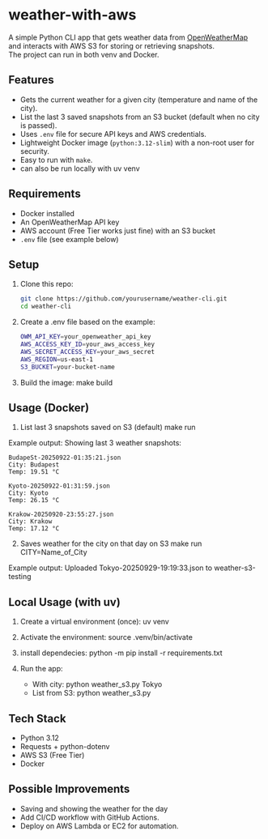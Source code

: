 # weather-with-aws

A simple Python CLI app that gets weather data from [OpenWeatherMap](https://openweathermap.org/api)  
and interacts with AWS S3 for storing or retrieving snapshots.  
The project can run in both venv and Docker.

## Features
- Gets the current weather for a given city (temperature and name of the city).
- List the last 3 saved snapshots from an S3 bucket (default when no city is passed).
- Uses `.env` file for secure API keys and AWS credentials.
- Lightweight Docker image (`python:3.12-slim`) with a non-root user for security.
- Easy to run with `make`.
- can also be run locally with uv venv

## Requirements
- Docker installed
- An OpenWeatherMap API key
- AWS account (Free Tier works just fine) with an S3 bucket
- `.env` file (see example below)

## Setup

1. Clone this repo:
   ```bash
   git clone https://github.com/yourusername/weather-cli.git
   cd weather-cli

2. Create a .env file based on the example:
    ```bash
    OWM_API_KEY=your_openweather_api_key
    AWS_ACCESS_KEY_ID=your_aws_access_key
    AWS_SECRET_ACCESS_KEY=your_aws_secret
    AWS_REGION=us-east-1
    S3_BUCKET=your-bucket-name

3. Build the image:
    make build

## Usage (Docker)
1. List last 3 snapshots saved on S3 (default)
    make run

Example output:
    Showing last 3 weather snapshots:

    BudapeSt-20250922-01:35:21.json
    City: Budapest
    Temp: 19.51 °C

    Kyoto-20250922-01:31:59.json
    City: Kyoto
    Temp: 26.15 °C

    Krakow-20250920-23:55:27.json
    City: Krakow
    Temp: 17.12 °C

2. Saves weather for the city on that day on S3
    make run CITY=Name_of_City

Example output:
    Uploaded Tokyo-20250929-19:19:33.json to weather-s3-testing

## Local Usage (with uv)
1. Create a virtual environment (once):
    uv venv

2. Activate the environment:
    source .venv/bin/activate

3. install dependecies:
    python -m pip install -r requirements.txt

4. Run the app:
    - With city:
        python weather_s3.py Tokyo
    - List from S3:
        python weather_s3.py

## Tech Stack
- Python 3.12
- Requests + python-dotenv
- AWS S3 (Free Tier)
- Docker

## Possible Improvements
- Saving and showing the weather for the day
- Add CI/CD workflow with GitHub Actions.
- Deploy on AWS Lambda or EC2 for automation.